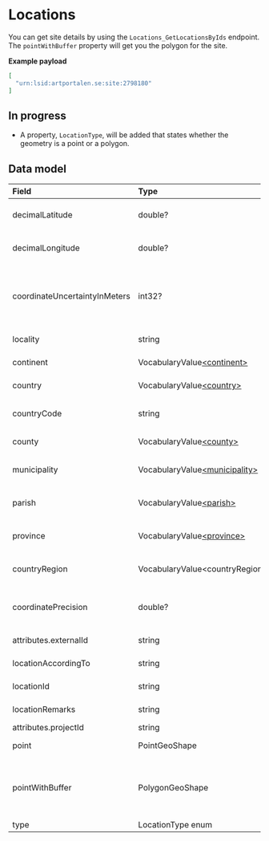 ﻿# Locations
You can get site details by using the `Locations_GetLocationsByIds` endpoint. The `pointWithBuffer` property will get you the polygon for the site.

**Example payload**
```json
[
  "urn:lsid:artportalen.se:site:2798180"
]
```

## In progress
- A property, `LocationType`, will be added that states whether the geometry is a point or a polygon.

## Data model
| Field 	| Type 	| Example 	| Description | Darwin Core 	|
|:---	|:---	|:---	|:---	|:---	|  
| decimalLatitude 	| double? 	| 57.4303 	| The geographic latitude of the geographic center of a Location (WGS84).    	| https://dwc.tdwg.org/terms/#dwc:decimalLatitude 	|
| decimalLongitude 	| double? 	| 16.66547 	| The geographic longitude of the geographic center of a Location (WGS84).    	| https://dwc.tdwg.org/terms/#dwc:decimalLongitude 	|
| coordinateUncertaintyInMeters 	| int32? 	| 100 	| The horizontal distance (in meters) from the given CoordinateX and   CoordinateY describing the smallest circle containing the whole of the Location.    	| https://dwc.tdwg.org/terms/#dwc:coordinateUncertaintyInMeters 	|
| locality 	| string 	| "Mosse 200 m SO om TÅNGEN, Vg" 	| The specific description of the place.    	| https://dwc.tdwg.org/terms/#dwc:locality 	|
| continent 	| VocabularyValue[\<continent\>](Vocabularies.md#continent)	| \{ "id":4, "value":"Europe" \} | The name of the continent in which the Location occurs. 	| https://dwc.tdwg.org/terms/#dwc:continent 	|
| country 	| VocabularyValue[\<country\>](Vocabularies.md#country) | \{ "id":0, "value":"Sweden" \} | The name of the country in which the Location occurs. 	| https://dwc.tdwg.org/terms/#dwc:country 	|
| countryCode 	| string 	| "SE" 	| The standard code for the country in which the Location occurs.    	| https://dwc.tdwg.org/terms/#dwc:countryCode 	|
| county 	| VocabularyValue[\<county\>](Areas.md#County-Län)	| \{ "id":"8", "value":"Kalmar" \}	| The county ('län' in swedish) in which the Location occurs. 	| https://dwc.tdwg.org/terms/#dwc:county 	|
| municipality 	| VocabularyValue[\<municipality\>](Areas.md#Municipality-Kommun) 	| \{ "id":"882", "value":"Oskarshamn" \}	| The municipality ('kommun' in swedish) in which the Location occurs. 	| https://dwc.tdwg.org/terms/#dwc:municipality 	|
| parish 	| VocabularyValue[\<parish\>](Areas.md#Parish-Socken) 	| \{ "id":"845", "value":"Misterhult" \}	| The parish ('socken' in swedish) in which the Location occurs. 	|  	|
| province 	| VocabularyValue[\<province\>](Areas.md#Province-Landskap) 	| \{ "id":"3", "value":"Småland" \} | The province ('landskap' in swedish) in which the Location occurs. 	| https://dwc.tdwg.org/terms/#dwc:stateProvince 	|
| countryRegion 	| VocabularyValue\<countryRegion\> 	| \{ "id":"4", "value":"Götaland" \}	| The parish ('socken' in swedish) in which the Location occurs. 	|  	|
| coordinatePrecision 	| double? 	|  	| A decimal representation of the precision of the coordinates given in the   DecimalLatitude and DecimalLongitude.    	| https://dwc.tdwg.org/terms/#dwc:coordinatePrecision 	|
| attributes.externalId 	| string 	|  	| External Id of an Artportalen site.    	|  	|
| locationAccordingTo 	| string 	|  	| Information about the source of this Location information.    	| https://dwc.tdwg.org/terms/#dwc:locationAccordingTo 	|
| locationId 	| string 	| "urn:lsid:artportalen.se:site:649345" 	| An identifier for the set of location information.    	| https://dwc.tdwg.org/terms/#dwc:locationId 	|
| locationRemarks 	| string 	| "Old-growth blueberry spruce forest." 	| Comments or notes about the Location.    	| https://dwc.tdwg.org/terms/#dwc:locationRemarks 	|
| attributes.projectId 	| string 	|  	| Artportalen project id.    	|  	|
| point 	| PointGeoShape 	| `{ "coordinates": [15.01, 58.05],"type": "point" }` 	| The geographic center of the Location (WGS84).    	|  	|
| pointWithBuffer 	| PolygonGeoShape 	| `{"coordinates": [[[15.02,58.05],[15.02,58.06],...]],"type": "polygon"}`  	| The site polygon if the site is a polygon in Artportalen. Otherwise it is a circle with `point` as center and `coordinateUncertaintyInMeters` as radius (WGS84).    	|  	|
| type 	| LocationType enum 	| "Polygon"  	| The site type. Point or Polygon   	|  	|